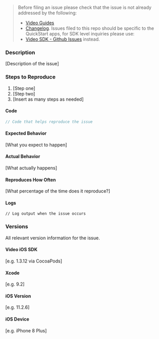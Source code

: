 <!-- Check the following before filing an issue -->
> Before filing an issue please check that the issue is not already addressed by the following:
>  * [Video Guides](https://www.twilio.com/docs/api/video)
>  * [Changelog](https://www.twilio.com/docs/api/video/changelog-twilio-video-ios-version-2x).
> Issues filed to this repo should be specific to the QuickStart apps, for SDK level inquiries please use: 
>  * [Video SDK - Github Issues](https://github.com/twilio/twilio-video-ios/issues) instead.

### Description

[Description of the issue]

### Steps to Reproduce

1. [Step one]
2. [Step two]
3. [Insert as many steps as needed]

#### Code

```swift
// Code that helps reproduce the issue
```

#### Expected Behavior

[What you expect to happen]

#### Actual Behavior

[What actually happens]

#### Reproduces How Often

[What percentage of the time does it reproduce?]

#### Logs

```
// Log output when the issue occurs
```

### Versions

All relevant version information for the issue.

#### Video iOS SDK

[e.g. 1.3.12 via CocoaPods]

#### Xcode

[e.g. 9.2]

#### iOS Version

[e.g. 11.2.6]

#### iOS Device

[e.g. iPhone 8 Plus]
